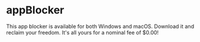 # appBlocker
This app blocker is available for both Windows and macOS. Download it and reclaim your freedom. It's all yours for a nominal fee of $0.00!
